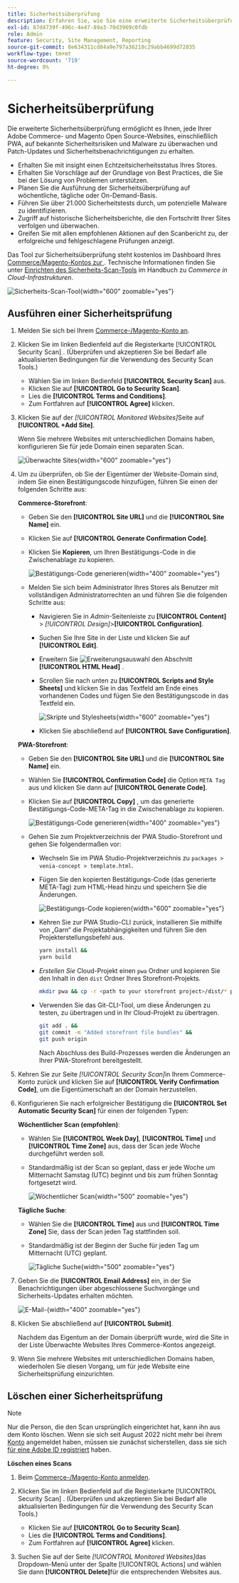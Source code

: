 ```yaml
---
title: Sicherheitsüberprüfung
description: Erfahren Sie, wie Sie eine erweiterte Sicherheitsüberprüfung durchführen und jede Ihrer Adobe Commerce- und Magento Open Source-Sites überwachen.
exl-id: 87d4739f-496c-4e47-89a3-70d3969c0fdb
role: Admin
feature: Security, Site Management, Reporting
source-git-commit: 8e634311cd84a9e797a36218c29abb4699d72835
workflow-type: tm+mt
source-wordcount: '719'
ht-degree: 0%

---
```


# Sicherheitsüberprüfung

Die erweiterte Sicherheitsüberprüfung ermöglicht es Ihnen, jede Ihrer Adobe Commerce- und Magento Open Source-Websites, einschließlich PWA, auf bekannte Sicherheitsrisiken und Malware zu überwachen und Patch-Updates und Sicherheitsbenachrichtigungen zu erhalten.

- Erhalten Sie mit insight einen Echtzeitsicherheitsstatus Ihres Stores.
- Erhalten Sie Vorschläge auf der Grundlage von Best Practices, die Sie bei der Lösung von Problemen unterstützen.
- Planen Sie die Ausführung der Sicherheitsüberprüfung auf wöchentliche, tägliche oder On-Demand-Basis.
- Führen Sie über 21.000 Sicherheitstests durch, um potenzielle Malware zu identifizieren.
- Zugriff auf historische Sicherheitsberichte, die den Fortschritt Ihrer Sites verfolgen und überwachen.
- Greifen Sie mit allen empfohlenen Aktionen auf den Scanbericht zu, der erfolgreiche und fehlgeschlagene Prüfungen anzeigt.

Das Tool zur Sicherheitsüberprüfung steht kostenlos im Dashboard Ihres [Commerce/Magento-Kontos zur ](../getting-started/commerce-account-create.md). Technische Informationen finden Sie unter [Einrichten des Sicherheits-Scan-Tools](https://experienceleague.adobe.com/docs/commerce-cloud-service/user-guide/launch/overview.html#set-up-the-security-scan-tool) im Handbuch zu _Commerce in Cloud-Infrastrukturen_.

![Sicherheits-Scan-Tool](./assets/magento-security-scan.png){width="600" zoomable="yes"}

## Ausführen einer Sicherheitsprüfung

1. Melden Sie sich bei Ihrem [Commerce-/Magento-Konto an](../getting-started/commerce-account-create.md).

1. Klicken Sie im linken Bedienfeld auf die Registerkarte [!UICONTROL Security Scan] . (Überprüfen und akzeptieren Sie bei Bedarf alle aktualisierten Bedingungen für die Verwendung des Security Scan Tools.)

   - Wählen Sie im linken Bedienfeld **[!UICONTROL Security Scan]** aus.
   - Klicken Sie auf **[!UICONTROL Go to Security Scan]**.
   - Lies die **[!UICONTROL Terms and Conditions]**.
   - Zum Fortfahren auf **[!UICONTROL Agree]** klicken.

1. Klicken Sie auf der _[!UICONTROL Monitored Websites]_&#x200B;Seite auf **[!UICONTROL +Add Site]**.

   Wenn Sie mehrere Websites mit unterschiedlichen Domains haben, konfigurieren Sie für jede Domain einen separaten Scan.

   ![Überwachte Sites](./assets/monitored-website.png){width="600" zoomable="yes"}

1. Um zu überprüfen, ob Sie der Eigentümer der Website-Domain sind, indem Sie einen Bestätigungscode hinzufügen, führen Sie einen der folgenden Schritte aus:

   **Commerce-Storefront**:

   - Geben Sie den **[!UICONTROL Site URL]** und die **[!UICONTROL Site Name]** ein.
   - Klicken Sie auf **[!UICONTROL Generate Confirmation Code]**.
   - Klicken Sie **Kopieren**, um Ihren Bestätigungs-Code in die Zwischenablage zu kopieren.

     ![Bestätigungs-Code generieren](./assets/scan-site1.png){width="400" zoomable="yes"}

   - Melden Sie sich beim Administrator Ihres Stores als Benutzer mit vollständigen Administratorrechten an und führen Sie die folgenden Schritte aus:

      - Navigieren Sie in _Admin_-Seitenleiste zu **[!UICONTROL Content]** > _[!UICONTROL Design]_>**[!UICONTROL Configuration]**.
      - Suchen Sie Ihre Site in der Liste und klicken Sie auf **[!UICONTROL Edit]**.
      - Erweitern Sie ![Erweiterungsauswahl](../assets/icon-display-expand.png) den Abschnitt **[!UICONTROL HTML Head]** .
      - Scrollen Sie nach unten zu **[!UICONTROL Scripts and Style Sheets]** und klicken Sie in das Textfeld am Ende eines vorhandenen Codes und fügen Sie den Bestätigungscode in das Textfeld ein.

        ![Skripte und Stylesheets](./assets/scan-paste-code.png){width="600" zoomable="yes"}

      - Klicken Sie abschließend auf **[!UICONTROL Save Configuration]**.

   **PWA-Storefront**:

   - Geben Sie den **[!UICONTROL Site URL]** und die **[!UICONTROL Site Name]** ein.

   - Wählen Sie **[!UICONTROL Confirmation Code]** die Option `META Tag` aus und klicken Sie dann auf **[!UICONTROL Generate Code]**.

   - Klicken Sie auf **[!UICONTROL Copy]** , um das generierte Bestätigungs-Code-META-Tag in die Zwischenablage zu kopieren.

     ![Bestätigungs-Code generieren](./assets/scan-site2.png){width="400" zoomable="yes"}

   - Gehen Sie zum Projektverzeichnis der PWA Studio-Storefront und gehen Sie folgendermaßen vor:

      - Wechseln Sie im PWA Studio-Projektverzeichnis zu `packages > venia-concept > template.html`.
      - Fügen Sie den kopierten Bestätigungs-Code (das generierte META-Tag) zum HTML-Head hinzu und speichern Sie die Änderungen.

        ![Bestätigungs-Code kopieren](./assets/code-pwa.png){width="600" zoomable="yes"}

      - Kehren Sie zur PWA Studio-CLI zurück, installieren Sie mithilfe von „Garn“ die Projektabhängigkeiten und führen Sie den Projekterstellungsbefehl aus.

        ```sh
        yarn install &&
        yarn build
        ```

      - *Erstellen Sie* Cloud-Projekt einen `pwa` Ordner und kopieren Sie den Inhalt in den `dist` Ordner Ihres Storefront-Projekts.

        ```sh
        mkdir pwa && cp -r <path to your storefront project>/dist/* pwa
        ```

      - Verwenden Sie das Git-CLI-Tool, um diese Änderungen zu testen, zu übertragen und in Ihr Cloud-Projekt zu übertragen.

        ```sh
        git add . &&
        git commit -m "Added storefront file bundles" &&
        git push origin
        ```

        Nach Abschluss des Build-Prozesses werden die Änderungen an Ihrer PWA-Storefront bereitgestellt.

1. Kehren Sie zur Seite _[!UICONTROL Security Scan]_&#x200B;in Ihrem Commerce-Konto zurück und klicken Sie auf **[!UICONTROL Verify Confirmation Code]**, um die Eigentümerschaft an der Domain herzustellen.

1. Konfigurieren Sie nach erfolgreicher Bestätigung die **[!UICONTROL Set Automatic Security Scan]** für einen der folgenden Typen:

   **Wöchentlicher Scan (empfohlen)**:

   - Wählen Sie **[!UICONTROL Week Day]**, **[!UICONTROL Time]** und **[!UICONTROL Time Zone]** aus, dass der Scan jede Woche durchgeführt werden soll.
   - Standardmäßig ist der Scan so geplant, dass er jede Woche um Mitternacht Samstag (UTC) beginnt und bis zum frühen Sonntag fortgesetzt wird.

     ![Wöchentlicher Scan](./assets/scan-weekly.png){width="500" zoomable="yes"}

   **Tägliche Suche**:

   - Wählen Sie die **[!UICONTROL Time]** aus und **[!UICONTROL Time Zone]** Sie, dass der Scan jeden Tag stattfinden soll.
   - Standardmäßig ist der Beginn der Suche für jeden Tag um Mitternacht (UTC) geplant.

     ![Tägliche Suche](./assets/scan-daily.png){width="500" zoomable="yes"}

1. Geben Sie die **[!UICONTROL Email Address]** ein, in der Sie Benachrichtigungen über abgeschlossene Suchvorgänge und Sicherheits-Updates erhalten möchten.

   ![E-Mail-](./assets/scan-notification-email.png){width="400" zoomable="yes"}

1. Klicken Sie abschließend auf **[!UICONTROL Submit]**.

   Nachdem das Eigentum an der Domain überprüft wurde, wird die Site in der Liste Überwachte Websites Ihres Commerce-Kontos angezeigt.

1. Wenn Sie mehrere Websites mit unterschiedlichen Domains haben, wiederholen Sie diesen Vorgang, um für jede Website eine Sicherheitsprüfung einzurichten.

## Löschen einer Sicherheitsprüfung

>[!NOTE]
>
>Nur die Person, die den Scan ursprünglich eingerichtet hat, kann ihn aus dem Konto löschen. Wenn sie sich seit August 2022 nicht mehr bei ihrem [Konto](https://account.magento.com) angemeldet haben, müssen sie zunächst sicherstellen, dass sie sich [für eine Adobe ID registriert](https://account.magento.com) haben.

**Löschen eines Scans**

1. Beim [Commerce-/Magento-Konto anmelden](../getting-started/commerce-account-create.md).

1. Klicken Sie im linken Bedienfeld auf die Registerkarte [!UICONTROL Security Scan] . (Überprüfen und akzeptieren Sie bei Bedarf alle aktualisierten Bedingungen für die Verwendung des Security Scan Tools.)

   - Klicken Sie auf **[!UICONTROL Go to Security Scan]**.
   - Lies die **[!UICONTROL Terms and Conditions]**.
   - Zum Fortfahren auf **[!UICONTROL Agree]** klicken.

1. Suchen Sie auf der Seite _[!UICONTROL Monitored Websites]_&#x200B;das Dropdown-Menü unter der Spalte [!UICONTROL Actions] und wählen Sie dann **[!UICONTROL Delete]**&#x200B;für die entsprechenden Websites aus.
